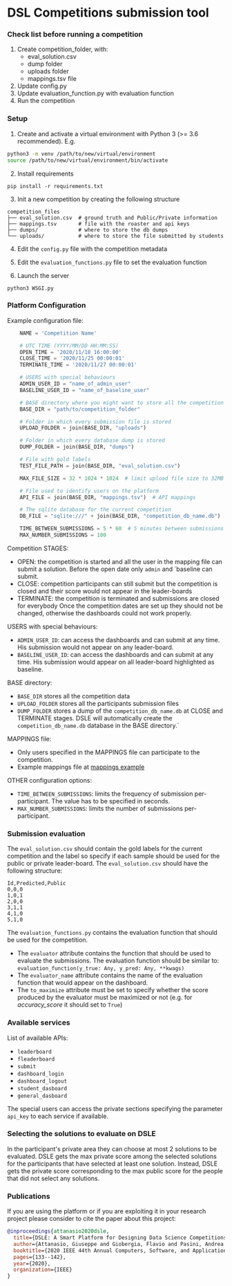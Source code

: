 # DSL Competitions submission tool

### Check list before running a competition
1. Create competition_folder, with:
    - eval_solution.csv
    - dump folder
    - uploads folder
    - mappings.tsv file
2. Update config.py
3. Update evaluation_function.py with evaluation function
4. Run the competition

### Setup
1. Create and activate a virtual environment with Python 3 (>= 3.6 recommended). E.g.
```bash
python3 -m venv /path/to/new/virtual/environment
source /path/to/new/virtual/environment/bin/activate
```

2. Install requirements
```
pip install -r requirements.txt
```

3. Init a new competition by creating the following structure
```
competition_files
├── eval_solution.csv  # ground truth and Public/Private information 
├── mappings.tsv       # file with the roaster and api keys
├── dumps/             # where to store the db dumps
└── uploads/           # where to store the file submitted by students
```

4. Edit the `config.py` file with the competition metadata

5. Edit the `evaluation_functions.py` file to set the evaluation function 

6. Launch the server
```
python3 WSGI.py
```

### Platform Configuration
Example configuration file:
```python
    NAME = 'Competition Name'

    # UTC TIME (YYYY/MM/DD HH:MM:SS)
    OPEN_TIME = '2020/11/18 16:00:00'
    CLOSE_TIME = '2020/11/25 00:00:01'
    TERMINATE_TIME = '2020/11/27 00:00:01'

    # USERS with special behaviours
    ADMIN_USER_ID = "name_of_admin_user"
    BASELINE_USER_ID = "name_of_baseline_user"

    # BASE directory where you might want to store all the competition data
    BASE_DIR = "path/to/competition_folder"

    # Folder in which every submission file is stored
    UPLOAD_FOLDER = join(BASE_DIR, "uploads")

    # Folder in which every database dump is stored
    DUMP_FOLDER = join(BASE_DIR, "dumps")

    # File with gold labels
    TEST_FILE_PATH = join(BASE_DIR, "eval_solution.csv")

    MAX_FILE_SIZE = 32 * 1024 * 1024  # limit upload file size to 32MB

    # File used to identify users on the platform
    API_FILE = join(BASE_DIR, "mappings.tsv")  # API mappings

    # The sqlite database for the current competition
    DB_FILE = "sqlite:///" + join(BASE_DIR, "competition_db_name.db")

    TIME_BETWEEN_SUBMISSIONS = 5 * 60  # 5 minutes between submissions
    MAX_NUMBER_SUBMISSIONS = 100
```

Competition STAGES:
- OPEN: the competition is started and all the user in the mapping file can submit a solution. Before the open date only `admin` and `baseline can submit.
- CLOSE: competition participants can still submit but the competition is closed and their score would not appear in the leader-boards
- TERMINATE: the competition is terminated and submissions are closed for everybody
Once the competition dates are set up they should not be changed, otherwise the dashboards could not work properly.


USERS with special behaviours:
- `ADMIN_USER_ID`: can access the dashboards and can submit at any time. His submission would not appear on any leader-board.
- `BASELINE_USER_ID`: can access the dashboards and can submit at any time. His submission would appear on all leader-board highlighted as baseline.

BASE directory: 
- `BASE_DIR` stores all the competition data
- `UPLOAD_FOLDER` stores all the participants submission files
- `DUMP_FOLDER` stores a dump of the `competition_db_name.db` at CLOSE and TERMINATE stages.
DSLE will automatically create the `competition_db_name.db` database in the BASE directory.`

MAPPINGS file:
- Only users specified in the MAPPINGS file can participate to the competition.
- Example mappings file at [mappings example](https://github.com/dbdmg/utilities/blob/main/utilities/mappings.dummy.tsv)

OTHER configuration options:
- `TIME_BETWEEN_SUBMISSIONS`: limits the frequency of submission per-participant. The value has to be specified in seconds.
- `MAX_NUMBER_SUBMISSIONS`: limits the number of submissions per-participant.

### Submission evaluation
The `eval_solution.csv` should contain the gold labels for the current competition and the label so specify if each sample should be used for the public or private leader-board.
The `eval_solution.csv` should have the following structure:
```csv
Id,Predicted,Public
0,0,0
1,0,1
2,0,0
3,1,1
4,1,0
5,1,0
```

The `evaluation_functions.py` contains the evaluation function that should be used for the competition.
- The `evaluator` attribute contains the function that should be used to evaluate the submissions. The evaluation function should be similar to: `evaluation_function(y_true: Any, y_pred: Any, **kwags)`
- The `evaluator_name` attribute contains the name of the evaluation function that would appear on the dashboard.
- The `to_maximize` attribute must be set to specify whether the score produced by the evaluator must be maximized or not (e.g. for *accuracy_score* it should set to `True`)

### Available services
List of available APIs:
- `leaderboard`
- `fleaderboard`
- `submit`
- `dashboard_login`
- `dashboard_logout`
- `student_dasboard`
- `general_dasboard` 

The special users can access the private sections specifying the parameter `api_key` to each service if available. 

### Selecting the solutions to evaluate on DSLE
In the participant's private area they can choose at most 2 solutions to be evaluated.
DSLE gets the max private score among the selected solutions for the participants that have selected at least one solution.
Instead, DSLE gets the private score corresponding to the max public score for the people that did not select any solutions.

### Publications
If you are using the platform or if you are exploiting it in your research project please consider to cite the paper about this project:

```bibtex
@inproceedings{attanasio2020dsle,
  title={DSLE: A Smart Platform for Designing Data Science Competitions},
  author={Attanasio, Giuseppe and Giobergia, Flavio and Pasini, Andrea and Ventura, Francesco and Baralis, Elena and Cagliero, Luca and Garza, Paolo and Apiletti, Daniele and Cerquitelli, Tania and Chiusano, Silvia},
  booktitle={2020 IEEE 44th Annual Computers, Software, and Applications Conference (COMPSAC)},
  pages={133--142},
  year={2020},
  organization={IEEE}
}
```



